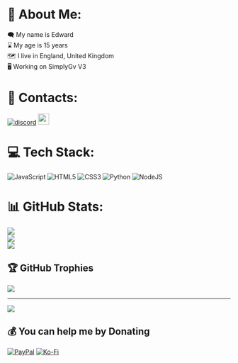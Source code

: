 # 💫 About Me:
🗨️ My name is Edward<br>⌛ My age is 15 years<br>🗺️ I live in England, United Kingdom<br>🖥️ Working on SimplyGv V3

# 🔗 Contacts:
[![discord](https://raw.githubusercontent.com/TheCrazyCatKidz/TheCrazyCatKidz/main/discord.png)](https://discord.com/users/361479100004564995)
<img src="https://raw.githubusercontent.com/TheCrazyCatKidz/TheCrazyCatKidz/main/discord.png" width="25" length="25">

# 💻 Tech Stack:
![JavaScript](https://img.shields.io/badge/javascript-%23323330.svg?style=for-the-badge&logo=javascript&logoColor=%23F7DF1E) ![HTML5](https://img.shields.io/badge/html5-%23E34F26.svg?style=for-the-badge&logo=html5&logoColor=white) ![CSS3](https://img.shields.io/badge/css3-%231572B6.svg?style=for-the-badge&logo=css3&logoColor=white) ![Python](https://img.shields.io/badge/python-3670A0?style=for-the-badge&logo=python&logoColor=ffdd54) ![NodeJS](https://img.shields.io/badge/node.js-6DA55F?style=for-the-badge&logo=node.js&logoColor=white)
# 📊 GitHub Stats:
![](https://github-readme-stats.vercel.app/api?username=TheCrazyCatKidz&theme=dark&hide_border=false&include_all_commits=false&count_private=true)<br/>
![](https://github-readme-streak-stats.herokuapp.com/?user=TheCrazyCatKidz&theme=dark&hide_border=false)<br/>
![](https://github-readme-stats.vercel.app/api/top-langs/?username=TheCrazyCatKidz&theme=dark&hide_border=false&include_all_commits=false&count_private=true&layout=compact)

## 🏆 GitHub Trophies
![](https://github-profile-trophy.vercel.app/?username=TheCrazyCatKidz&theme=monokai&no-frame=false&no-bg=true&margin-w=4)

---
[![](https://visitcount.itsvg.in/api?id=TheCrazyCatKidz&icon=0&color=12)](https://visitcount.itsvg.in)

  ## 💰 You can help me by Donating
  [![PayPal](https://img.shields.io/badge/PayPal-00457C?style=for-the-badge&logo=paypal&logoColor=white)](https://paypal.me/eddeakin) [![Ko-Fi](https://img.shields.io/badge/Ko--fi-F16061?style=for-the-badge&logo=ko-fi&logoColor=white)](https://ko-fi.com/edwarddeakin) 

  
<!-- Proudly created with GPRM ( https://gprm.itsvg.in ) -->

